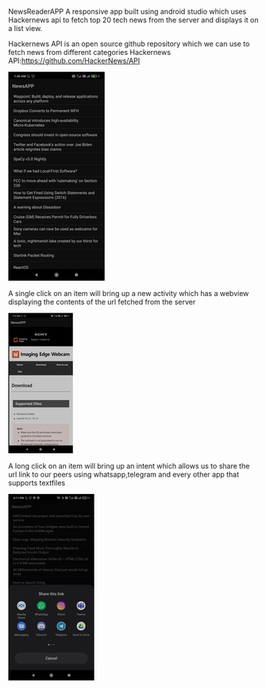 NewsReaderAPP
A responsive app built using android studio which uses Hackernews api to fetch top 20 tech news from the server and displays it on a list view.


Hackernews API is an open source github repository which we can use to fetch news from different categories
Hackernews API:https://github.com/HackerNews/API




![](images/img1.jpg)

A single click on an item  will bring up a new activity which has a webview displaying the contents of the url fetched from the server


![](images/img3.jpg)



A long click on an item will bring up an intent which allows us to share the url link to our peers using whatsapp,telegram and every other app that supports textfiles


![](images/img4.jpg)
